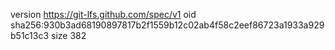 version https://git-lfs.github.com/spec/v1
oid sha256:930b3ad68190897817b2f1559b12c02ab4f58c2eef86723a1933a929b51c13c3
size 382
